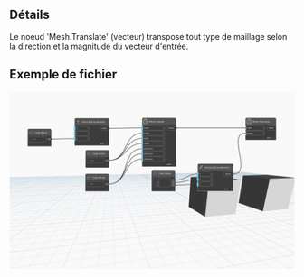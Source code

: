 ## Détails
Le noeud 'Mesh.Translate' (vecteur) transpose tout type de maillage selon la direction et la magnitude du vecteur d'entrée.

## Exemple de fichier

![Example](./Autodesk.DesignScript.Geometry.Mesh.Translate(mesh.vector)_img.jpg)
